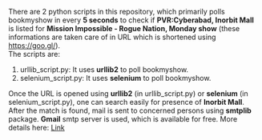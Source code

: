 There are 2 python scripts in this repository, which primarily polls bookmyshow in every **5 seconds** to check if **PVR:Cyberabad, Inorbit Mall** is listed for **Mission Impossible - Rogue Nation, Monday show** (these informations are taken care of in URL which is shortened using https://goo.gl/).  
The scripts are:  
1. urllib_script.py: It uses **urllib2** to poll bookmyshow.  
2. selenium_script.py: It uses **selenium** to poll bookmyshow.  


Once the URL is opened using **urllib2** (in urllib_script.py) or **selenium** (in selenium_script.py), one can search easily for presence of **Inorbit Mall**.    
After the match is found, mail is sent to concerned persons using **smtplib** package. **Gmail** smtp server is used, which is available for free. More details here: [Link](https://support.google.com/a/answer/176600?hl=en)    